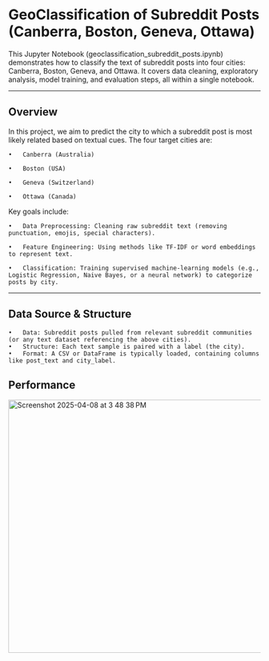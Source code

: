 # GeoClassification of Subreddit Posts (Canberra, Boston, Geneva, Ottawa)

This Jupyter Notebook (geoclassification_subreddit_posts.ipynb) demonstrates how to classify the text of subreddit posts into four cities: Canberra, Boston, Geneva, and Ottawa. It covers data cleaning, exploratory analysis, model training, and evaluation steps, all within a single notebook.

--- 
## Overview

In this project, we aim to predict the city to which a subreddit post is most likely related based on textual cues. The four target cities are:

	•	Canberra (Australia)
 
	•	Boston (USA)
 
	•	Geneva (Switzerland)
 
	•	Ottawa (Canada)

Key goals include:

	•	Data Preprocessing: Cleaning raw subreddit text (removing punctuation, emojis, special characters).
 
	•	Feature Engineering: Using methods like TF-IDF or word embeddings to represent text.
 
	•	Classification: Training supervised machine-learning models (e.g., Logistic Regression, Naive Bayes, or a neural network) to categorize posts by city.

---

## Data Source & Structure
	•	Data: Subreddit posts pulled from relevant subreddit communities (or any text dataset referencing the above cities).
	•	Structure: Each text sample is paired with a label (the city).
	•	Format: A CSV or DataFrame is typically loaded, containing columns like post_text and city_label.


 ## Performance
 
 <img width="506" alt="Screenshot 2025-04-08 at 3 48 38 PM" src="https://github.com/user-attachments/assets/1acdc37d-f23b-44a7-9a2c-05a2e41efdf5" />
